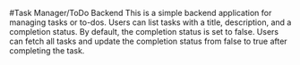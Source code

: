 
#Task Manager/ToDo Backend
This is a simple backend application for managing tasks or to-dos.
Users can list tasks with a title, description, and a completion status. By default, the completion status is set to false.
Users can fetch all tasks and update the completion status from false to true after completing the task.
